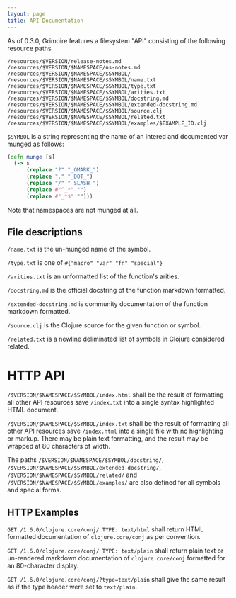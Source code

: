 ```yaml
---
layout: page
title: API Documentation
---
```


As of 0.3.0, Grimoire features a filesystem "API" consisting of the
following resource paths

```
/resources/$VERSION/release-notes.md
/resources/$VERSION/$NAMESPACE/ns-notes.md
/resources/$VERSION/$NAMESPACE/$SYMBOL/
/resources/$VERSION/$NAMESPACE/$SYMBOL/name.txt
/resources/$VERSION/$NAMESPACE/$SYMBOL/type.txt
/resources/$VERSION/$NAMESPACE/$SYMBOL/arities.txt
/resources/$VERSION/$NAMESPACE/$SYMBOL/docstring.md
/resources/$VERSION/$NAMESPACE/$SYMBOL/extended-docstring.md
/resources/$VERSION/$NAMESPACE/$SYMBOL/source.clj
/resources/$VERSION/$NAMESPACE/$SYMBOL/related.txt
/resources/$VERSION/$NAMESPACE/$SYMBOL/examples/$EXAMPLE_ID.clj
```

`$SYMBOL` is a string representing the name of an intered and
documented var munged as follows:

```Clojure
(defn munge [s]
  (-> s
      (replace "?" "_QMARK_")
      (replace "." "_DOT_")
      (replace "/" "_SLASH_")
      (replace #"^_*" "")
      (replace #"_*$" "")))
```

Note that namespaces are not munged at all.

## File descriptions

`/name.txt` is the un-munged name of the symbol.

`/type.txt` is one of `#{"macro" "var" "fn" "special"}`

`/arities.txt` is an unformatted list of the function's arities.

`/docstring.md` is the official docstring of the function markdown formatted.

`/extended-docstring.md` is community documentation of the function markdown formatted.

`/source.clj` is the Clojure source for the given function or symbol.

`/related.txt` is a newline deliminated list of symbols in Clojure considered related.

# HTTP API

`/$VERSION/$NAMESPACE/$SYMBOL/index.html` shall be the result of
formatting all other API resources save `/index.txt` into a single
syntax highlighted HTML document.

`/$VERSION/$NAMESPACE/$SYMBOL/index.txt` shall be the result of
formatting all other API resources save `/index.html` into a single
file with no highlighting or markup. There may be plain text
formatting, and the result may be wrapped at 80 characters of width.

The paths `/$VERSION/$NAMESPACE/$SYMBOL/docstring/`,
`/$VERSION/$NAMESPACE/$SYMBOL/extended-docstring/`,
`/$VERSION/$NAMESPACE/$SYMBOL/related/` and
`/$VERSION/$NAMESPACE/$SYMBOL/examples/` are also defined for all
symbols and special forms.

## HTTP Examples

`GET /1.6.0/clojure.core/conj/ TYPE: text/html` shall return
HTML formatted documentation of `clojure.core/conj` as per convention.

`GET /1.6.0/clojure.core/conj/ TYPE: text/plain` shall return plain
text or un-rendered markdown documentation of `clojure.core/conj`
formatted for an 80-character display.

`GET /1.6.0/clojure.core/conj/?type=text/plain` shall give the same
result as if the type header were set to `text/plain`.
